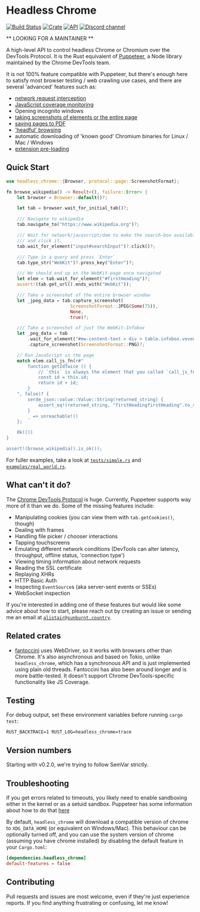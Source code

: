 # Headless Chrome

[![Build Status](https://travis-ci.com/atroche/rust-headless-chrome.svg?branch=master)](https://travis-ci.com/atroche/rust-headless-chrome)
[![Crate](https://img.shields.io/crates/v/headless_chrome.svg)](https://crates.io/crates/headless_chrome)
[![API](https://docs.rs/headless_chrome/badge.svg)](https://docs.rs/headless_chrome)
[![Discord channel](https://img.shields.io/discord/557374784233799681.svg?logo=discord)](https://discord.gg/yyGEzcc)

**  LOOKING FOR A MAINTAINER **

A high-level API to control headless Chrome or Chromium over the DevTools Protocol. It is the
Rust equivalent of [Puppeteer](https://github.com/GoogleChrome/puppeteer), a Node library
maintained by the Chrome DevTools team.

It is not 100% feature compatible with Puppeteer, but there's enough here to satisfy most
browser testing / web crawling use cases, and there are several 'advanced' features such as:

- [network request interception](https://docs.rs/headless_chrome/latest/headless_chrome/browser/tab/struct.Tab.html#method.enable_request_interception)
- [JavaScript coverage monitoring](https://docs.rs/headless_chrome/latest/headless_chrome/browser/tab/struct.Tab.html#method.take_precise_js_coverage)
- Opening incognito windows
- [taking screenshots of elements or the entire page](https://docs.rs/headless_chrome/latest/headless_chrome/browser/tab/struct.Tab.html#method.capture_screenshot)
- [saving pages to PDF](https://docs.rs/headless_chrome/latest/headless_chrome/browser/tab/struct.Tab.html#method.print_to_pdf)
- ['headful' browsing](https://docs.rs/headless_chrome/latest/headless_chrome/struct.LaunchOptionsBuilder.html#method.headless)
- automatic downloading of 'known good' Chromium binaries for Linux / Mac / Windows
- [extension pre-loading](https://docs.rs/headless_chrome/latest/headless_chrome/struct.LaunchOptionsBuilder.html#method.extensions)

## Quick Start

```rust
use headless_chrome::{Browser, protocol::page::ScreenshotFormat};

fn browse_wikipedia() -> Result<(), failure::Error> {
    let browser = Browser::default()?;

    let tab = browser.wait_for_initial_tab()?;

    /// Navigate to wikipedia
    tab.navigate_to("https://www.wikipedia.org")?;

    /// Wait for network/javascript/dom to make the search-box available
    /// and click it.
    tab.wait_for_element("input#searchInput")?.click()?;

    /// Type in a query and press `Enter`
    tab.type_str("WebKit")?.press_key("Enter")?;

    /// We should end up on the WebKit-page once navigated
    let elem = tab.wait_for_element("#firstHeading")?;
    assert!(tab.get_url().ends_with("WebKit"));

    /// Take a screenshot of the entire browser window
    let _jpeg_data = tab.capture_screenshot(
                        ScreenshotFormat::JPEG(Some(75)),
                        None,
                        true)?;

    /// Take a screenshot of just the WebKit-Infobox
    let _png_data = tab
        .wait_for_element("#mw-content-text > div > table.infobox.vevent")?
        .capture_screenshot(ScreenshotFormat::PNG)?;

    // Run JavaScript in the page
    match elem.call_js_fn(r#"
        function getIdTwice () {
            // `this` is always the element that you called `call_js_fn` on
            const id = this.id;
            return id + id;
        }
    ", false)? {
        serde_json::value::Value::String(returned_string) {
            assert_eq!(returned_string, "firstHeadingfirstHeading".to_string());
        }
        _ => unreachable!()
    };

    Ok(())
}

assert!(browse_wikipedia().is_ok());
```

For fuller examples, take a look at [`tests/simple.rs`](tests/simple.rs) and [`examples/real_world.rs`](examples/real_world.rs).

## What can't it do?

The [Chrome DevTools Protocol](https://chromedevtools.github.io/devtools-protocol/tot/Browser) is huge. Currently, Puppeteer supports way more of it than we do. Some of the missing features include:

-  Manipulating cookies (you can view them with `tab.getCookies()`, though)
-  Dealing with frames
-  Handling file picker / chooser interactions
-  Tapping touchscreens
-  Emulating different network conditions (DevTools can alter latency, throughput, offline status, 'connection type')
-  Viewing timing information about network requests
-  Reading the SSL certificate
-  Replaying XHRs
-  HTTP Basic Auth
-  Inspecting `EventSource`s (aka server-sent events or SSEs)
-  WebSocket inspection

If you're interested in adding one of these features but would like some advice about how to start, please reach out by creating an issue or sending me an email at [`alistair@sunburnt.country`](mailto:alistair@sunburnt.country).

## Related crates

-  [fantoccini](https://github.com/jonhoo/fantoccini) uses WebDriver, so it works with browsers other than Chrome. It's also asynchronous and based on Tokio, unlike `headless_chrome`, which has a synchronous API and is just implemented using plain old threads. Fantoccini has also been around longer and is more battle-tested. It doesn't support Chrome DevTools-specific functionality like JS Coverage.

## Testing

For debug output, set these environment variables before running `cargo test`:

```RUST_BACKTRACE=1 RUST_LOG=headless_chrome=trace```

## Version numbers

Starting with v0.2.0, we're trying to follow SemVar strictly.

## Troubleshooting

If you get errors related to timeouts, you likely need to enable sandboxing either in the kernel or as a setuid sandbox. Puppeteer has some information about how to do that [here](https://github.com/GoogleChrome/puppeteer/blob/master/docs/troubleshooting.md)

By default, `headless_chrome` will download a compatible version of chrome to `XDG_DATA_HOME` (or equivalent on Windows/Mac). This behaviour can be optionally turned off, and you can use the system version of chrome (assuming you have chrome installed) by disabling the default feature in your `Cargo.toml`:

```toml
[dependencies.headless_chrome]
default-features = false
```

## Contributing

Pull requests and issues are most welcome, even if they're just experience reports. If you find anything frustrating or confusing, let me know!
